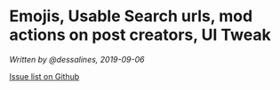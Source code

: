 # Emojis, Usable Search urls, mod actions on post creators, UI Tweak

*Written by @dessalines, 2019-09-06*

[Issue list on Github](https://github.com/dessalines/lemmy/milestone/10?closed=1)
